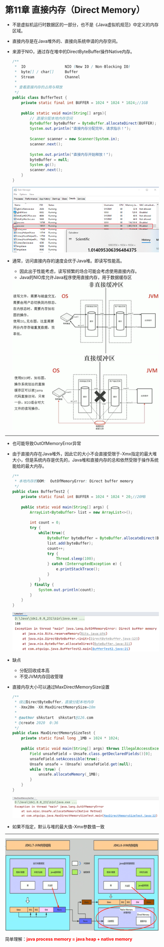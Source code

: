 # 第11章 直接内存（Direct Memory）

* 不是虚拟机运行时数据区的一部分，也不是《Java虚拟机规范》中定义的内存区域。

* 直接内存是在Java堆外的、直接向系统申请的内存空间。

* 来源于NIO，通过存在堆中的DirectByteBuffer操作Native内存。

  ```java
  /**
   *  IO                  NIO (New IO / Non-Blocking IO)
   *  byte[] / char[]     Buffer
   *  Stream              Channel
   *
   * 查看直接内存的占用与释放
   */
  public class BufferTest {
      private static final int BUFFER = 1024 * 1024 * 1024;//1GB
  
      public static void main(String[] args){
          // 直接分配本地内存空间
          ByteBuffer byteBuffer = ByteBuffer.allocateDirect(BUFFER);
          System.out.println("直接内存分配完毕，请求指示！");
  
          Scanner scanner = new Scanner(System.in);
          scanner.next();
  
          System.out.println("直接内存开始释放！");
          byteBuffer = null;
          System.gc();
          scanner.next();
      }
  }
  ```

  <img src="images/221.png" alt="img" style="zoom:100%;" />

* 通常，访问直接内存的速度会优于Java堆。即读写性能高。

  * 因此出于性能考虑，读写频繁的场合可能会考虑使用直接内存。
  * Java的NIO库允许Java程序使用直接内存，用于数据缓存区

  <img src="images/222.png" alt="img" style="zoom:70%;" />

  <img src="images/223.png" alt="img" style="zoom:70%;" />

---

* 也可能导致OutOfMemoryError异常

* 由于直接内存在Java堆外，因此它的大小不会直接受限于-Xmx指定的最大堆大小，但是系统内存是优先的，Java堆和直接内存的总和依然受限于操作系统能给的最大内存。

  ```java
  /**
   * 本地内存的OOM:  OutOfMemoryError: Direct buffer memory
   */
  public class BufferTest2 {
      private static final int BUFFER = 1024 * 1024 * 20;//20MB
  
      public static void main(String[] args) {
          ArrayList<ByteBuffer> list = new ArrayList<>();
  
          int count = 0;
          try {
              while(true){
                  ByteBuffer byteBuffer = ByteBuffer.allocateDirect(BUFFER);
                  list.add(byteBuffer);
                  count++;
                  try {
                      Thread.sleep(100);
                  } catch (InterruptedException e) {
                      e.printStackTrace();
                  }
              }
          } finally {
              System.out.println(count);
          }
      }
  }
  ```

  <img src="images/224.png" alt="img" style="zoom:90%;" />

* 缺点

  * 分配回收成本高
  * 不受JVM内存回收管理

* 直接内存大小可以通过MaxDirectMemorySize设置

  ```java
  /**
   * 绕过DirectByteBuffer，直接分配本地内存
   * -Xmx20m -XX:MaxDirectMemorySize=10m
   *
   * @author shkstart  shkstart@126.com
   * @create 2020  0:36
   */
  public class MaxDirectMemorySizeTest {
      private static final long _1MB = 1024 * 1024;
  
      public static void main(String[] args) throws IllegalAccessException {
          Field unsafeField = Unsafe.class.getDeclaredFields()[0];
          unsafeField.setAccessible(true);
          Unsafe unsafe = (Unsafe) unsafeField.get(null);
          while (true) {
              unsafe.allocateMemory(_1MB);
          }
      }
  }
  ```

  <img src="images/225.png" alt="img" style="zoom:90%;" />

* 如果不指定，默认与堆的最大值-Xmx参数值一致

---

<img src="images/226.png" alt="img" style="zoom:90%;" />

简单理解：<font color=red>**java process memory = java heap + native memory**</font>